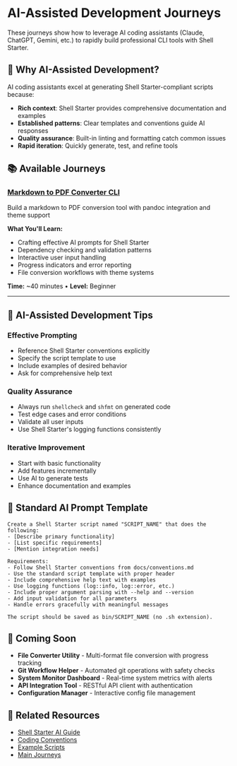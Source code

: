 # AI-Assisted Development Journeys

These journeys show how to leverage AI coding assistants (Claude, ChatGPT, Gemini, etc.) to rapidly build professional CLI tools with Shell Starter.

## 🤖 Why AI-Assisted Development?

AI coding assistants excel at generating Shell Starter-compliant scripts because:

- **Rich context**: Shell Starter provides comprehensive documentation and examples
- **Established patterns**: Clear templates and conventions guide AI responses
- **Quality assurance**: Built-in linting and formatting catch common issues
- **Rapid iteration**: Quickly generate, test, and refine tools

## 📚 Available Journeys

### [Markdown to PDF Converter CLI](md-to-pdf.md)
Build a markdown to PDF conversion tool with pandoc integration and theme support

**What You'll Learn:**
- Crafting effective AI prompts for Shell Starter
- Dependency checking and validation patterns
- Interactive user input handling
- Progress indicators and error reporting
- File conversion workflows with theme systems

**Time:** ~40 minutes • **Level:** Beginner

---

## 🎯 AI-Assisted Development Tips

### Effective Prompting
- Reference Shell Starter conventions explicitly
- Specify the script template to use
- Include examples of desired behavior
- Ask for comprehensive help text

### Quality Assurance
- Always run `shellcheck` and `shfmt` on generated code
- Test edge cases and error conditions
- Validate all user inputs
- Use Shell Starter's logging functions consistently

### Iterative Improvement
- Start with basic functionality
- Add features incrementally
- Use AI to generate tests
- Enhance documentation and examples

## 🔧 Standard AI Prompt Template

```
Create a Shell Starter script named "SCRIPT_NAME" that does the following:
- [Describe primary functionality]
- [List specific requirements]
- [Mention integration needs]

Requirements:
- Follow Shell Starter conventions from docs/conventions.md
- Use the standard script template with proper header
- Include comprehensive help text with examples
- Use logging functions (log::info, log::error, etc.)
- Include proper argument parsing with --help and --version
- Add input validation for all parameters
- Handle errors gracefully with meaningful messages

The script should be saved as bin/SCRIPT_NAME (no .sh extension).
```

## 🚀 Coming Soon

- **File Converter Utility** - Multi-format file conversion with progress tracking
- **Git Workflow Helper** - Automated git operations with safety checks  
- **System Monitor Dashboard** - Real-time system metrics with alerts
- **API Integration Tool** - RESTful API client with authentication
- **Configuration Manager** - Interactive config file management

## 📖 Related Resources

- [Shell Starter AI Guide](../ai-guide.md)
- [Coding Conventions](../conventions.md)
- [Example Scripts](../examples.md)
- [Main Journeys](../README.md)